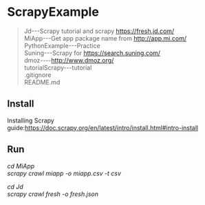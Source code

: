 # ScrapyExample
> Jd---Scrapy tutorial and scrapy https://fresh.jd.com/<br />
> MiApp---Get app package name from http://app.mi.com/<br />
> PythonExample---Practice<br />
> Suning---Scrapy for https://search.suning.com/<br />
> dmoz----http://www.dmoz.org/<br />
> tutorialScrapy---tutorial<br />
> .gitignore<br />
> README.md<br />

## Install
Installing Scrapy guide:https://doc.scrapy.org/en/latest/intro/install.html#intro-install<br />

## Run
*cd MiApp*<br />
*scrapy crawl miapp -o miapp.csv -t csv*<br />

*cd Jd*<br />
*scrapy crawl fresh -o fresh.json*<br />



